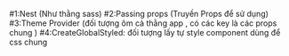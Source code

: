 #1:Nest (Như thằng sass)
#2:Passing props (Truyền Props để sử dụng)
#3:Theme Provider (đối tượng ôm cả thằng app , có các key là các props chung )
#4:CreateGlobalStyled: đối tượng lấy tự style component dùng để css chung